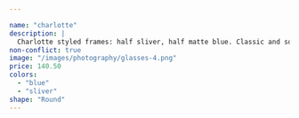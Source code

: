 ```yaml
---

name: "charlotte"
description: |
  Charlotte styled frames: half sliver, half matte blue. Classic and sophisticated.
non-conflict: true
image: "/images/photography/glasses-4.png"
price: 140.50
colors:
  - "blue"
  - "sliver"
shape: "Round"
---
```

